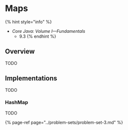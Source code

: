 # Maps

{% hint style="info" %}
* _Core Java: Volume I—Fundamentals_
  * 9.3
{% endhint %}

## Overview

TODO

## Implementations

TODO

### HashMap

TODO

{% page-ref page="../problem-sets/problem-set-3.md" %}

